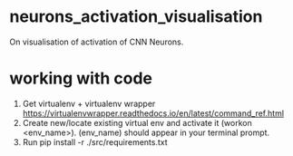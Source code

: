 # neurons_activation_visualisation
On visualisation of activation of CNN Neurons. 

# working with code
1. Get virtualenv + virtualenv wrapper https://virtualenvwrapper.readthedocs.io/en/latest/command_ref.html
2. Create new/locate existing virtual env and activate it (workon <env_name>). (env_name) should appear in your terminal prompt.
3. Run pip install -r ./src/requirements.txt
